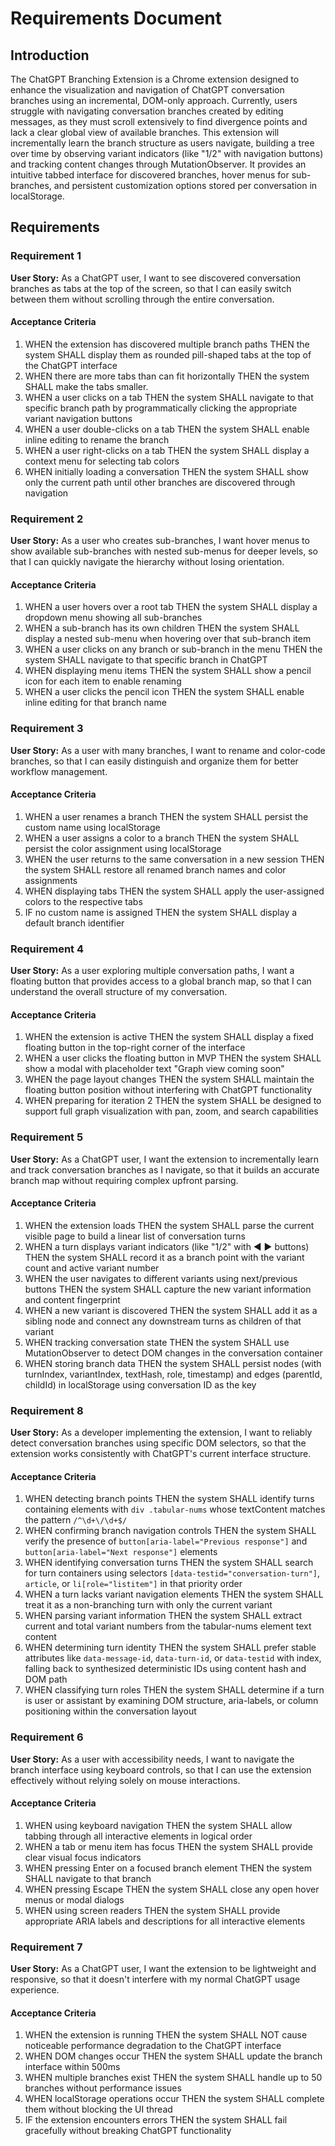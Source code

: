 # Requirements Document

## Introduction

The ChatGPT Branching Extension is a Chrome extension designed to enhance the visualization and navigation of ChatGPT conversation branches using an incremental, DOM-only approach. Currently, users struggle with navigating conversation branches created by editing messages, as they must scroll extensively to find divergence points and lack a clear global view of available branches. This extension will incrementally learn the branch structure as users navigate, building a tree over time by observing variant indicators (like "1/2" with navigation buttons) and tracking content changes through MutationObserver. It provides an intuitive tabbed interface for discovered branches, hover menus for sub-branches, and persistent customization options stored per conversation in localStorage.

## Requirements

### Requirement 1

**User Story:** As a ChatGPT user, I want to see discovered conversation branches as tabs at the top of the screen, so that I can easily switch between them without scrolling through the entire conversation.

#### Acceptance Criteria

1. WHEN the extension has discovered multiple branch paths THEN the system SHALL display them as rounded pill-shaped tabs at the top of the ChatGPT interface
2. WHEN there are more tabs than can fit horizontally THEN the system SHALL make the tabs smaller.
3. WHEN a user clicks on a tab THEN the system SHALL navigate to that specific branch path by programmatically clicking the appropriate variant navigation buttons
4. WHEN a user double-clicks on a tab THEN the system SHALL enable inline editing to rename the branch
5. WHEN a user right-clicks on a tab THEN the system SHALL display a context menu for selecting tab colors
6. WHEN initially loading a conversation THEN the system SHALL show only the current path until other branches are discovered through navigation

### Requirement 2

**User Story:** As a user who creates sub-branches, I want hover menus to show available sub-branches with nested sub-menus for deeper levels, so that I can quickly navigate the hierarchy without losing orientation.

#### Acceptance Criteria

1. WHEN a user hovers over a root tab THEN the system SHALL display a dropdown menu showing all sub-branches
2. WHEN a sub-branch has its own children THEN the system SHALL display a nested sub-menu when hovering over that sub-branch item
3. WHEN a user clicks on any branch or sub-branch in the menu THEN the system SHALL navigate to that specific branch in ChatGPT
4. WHEN displaying menu items THEN the system SHALL show a pencil icon for each item to enable renaming
5. WHEN a user clicks the pencil icon THEN the system SHALL enable inline editing for that branch name

### Requirement 3

**User Story:** As a user with many branches, I want to rename and color-code branches, so that I can easily distinguish and organize them for better workflow management.

#### Acceptance Criteria

1. WHEN a user renames a branch THEN the system SHALL persist the custom name using localStorage
2. WHEN a user assigns a color to a branch THEN the system SHALL persist the color assignment using localStorage
3. WHEN the user returns to the same conversation in a new session THEN the system SHALL restore all renamed branch names and color assignments
4. WHEN displaying tabs THEN the system SHALL apply the user-assigned colors to the respective tabs
5. IF no custom name is assigned THEN the system SHALL display a default branch identifier

### Requirement 4

**User Story:** As a user exploring multiple conversation paths, I want a floating button that provides access to a global branch map, so that I can understand the overall structure of my conversation.

#### Acceptance Criteria

1. WHEN the extension is active THEN the system SHALL display a fixed floating button in the top-right corner of the interface
2. WHEN a user clicks the floating button in MVP THEN the system SHALL show a modal with placeholder text "Graph view coming soon"
3. WHEN the page layout changes THEN the system SHALL maintain the floating button position without interfering with ChatGPT functionality
4. WHEN preparing for iteration 2 THEN the system SHALL be designed to support full graph visualization with pan, zoom, and search capabilities

### Requirement 5

**User Story:** As a ChatGPT user, I want the extension to incrementally learn and track conversation branches as I navigate, so that it builds an accurate branch map without requiring complex upfront parsing.

#### Acceptance Criteria

1. WHEN the extension loads THEN the system SHALL parse the current visible page to build a linear list of conversation turns
2. WHEN a turn displays variant indicators (like "1/2" with ◀ ▶ buttons) THEN the system SHALL record it as a branch point with the variant count and active variant number
3. WHEN the user navigates to different variants using next/previous buttons THEN the system SHALL capture the new variant information and content fingerprint
4. WHEN a new variant is discovered THEN the system SHALL add it as a sibling node and connect any downstream turns as children of that variant
5. WHEN tracking conversation state THEN the system SHALL use MutationObserver to detect DOM changes in the conversation container
6. WHEN storing branch data THEN the system SHALL persist nodes (with turnIndex, variantIndex, textHash, role, timestamp) and edges (parentId, childId) in localStorage using conversation ID as the key

### Requirement 8

**User Story:** As a developer implementing the extension, I want to reliably detect conversation branches using specific DOM selectors, so that the extension works consistently with ChatGPT's current interface structure.

#### Acceptance Criteria

1. WHEN detecting branch points THEN the system SHALL identify turns containing elements with `div .tabular-nums` whose textContent matches the pattern `/^\d+\/\d+$/`
2. WHEN confirming branch navigation controls THEN the system SHALL verify the presence of `button[aria-label="Previous response"]` and `button[aria-label="Next response"]` elements
3. WHEN identifying conversation turns THEN the system SHALL search for turn containers using selectors `[data-testid="conversation-turn"]`, `article`, or `li[role="listitem"]` in that priority order
4. WHEN a turn lacks variant navigation elements THEN the system SHALL treat it as a non-branching turn with only the current variant
5. WHEN parsing variant information THEN the system SHALL extract current and total variant numbers from the tabular-nums element text content
6. WHEN determining turn identity THEN the system SHALL prefer stable attributes like `data-message-id`, `data-turn-id`, or `data-testid` with index, falling back to synthesized deterministic IDs using content hash and DOM path
7. WHEN classifying turn roles THEN the system SHALL determine if a turn is user or assistant by examining DOM structure, aria-labels, or column positioning within the conversation layout

### Requirement 6

**User Story:** As a user with accessibility needs, I want to navigate the branch interface using keyboard controls, so that I can use the extension effectively without relying solely on mouse interactions.

#### Acceptance Criteria

1. WHEN using keyboard navigation THEN the system SHALL allow tabbing through all interactive elements in logical order
2. WHEN a tab or menu item has focus THEN the system SHALL provide clear visual focus indicators
3. WHEN pressing Enter on a focused branch element THEN the system SHALL navigate to that branch
4. WHEN pressing Escape THEN the system SHALL close any open hover menus or modal dialogs
5. WHEN using screen readers THEN the system SHALL provide appropriate ARIA labels and descriptions for all interactive elements

### Requirement 7

**User Story:** As a ChatGPT user, I want the extension to be lightweight and responsive, so that it doesn't interfere with my normal ChatGPT usage experience.

#### Acceptance Criteria

1. WHEN the extension is running THEN the system SHALL NOT cause noticeable performance degradation to the ChatGPT interface
2. WHEN DOM changes occur THEN the system SHALL update the branch interface within 500ms
3. WHEN multiple branches exist THEN the system SHALL handle up to 50 branches without performance issues
4. WHEN localStorage operations occur THEN the system SHALL complete them without blocking the UI thread
5. IF the extension encounters errors THEN the system SHALL fail gracefully without breaking ChatGPT functionality
